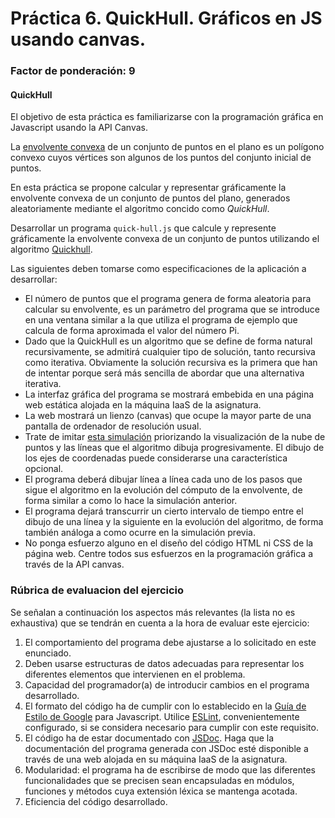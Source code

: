 # Práctica 6. QuickHull. Gráficos en JS usando canvas.
### Factor de ponderación: 9

#### QuickHull

El objetivo de esta práctica es familiarizarse con la programación gráfica en Javascript usando la API Canvas.

La [envolvente convexa](https://en.wikipedia.org/wiki/Convex_hull) de un conjunto de puntos en el plano es un polígono convexo cuyos 
vértices son algunos de los puntos del conjunto inicial de puntos.

En esta práctica se propone calcular y representar gráficamente la envolvente convexa de un conjunto 
de puntos del plano, generados aleatoriamente mediante el algoritmo concido como *QuickHull*.

Desarrollar un programa `quick-hull.js` que calcule y represente gráficamente la
envolvente convexa de un conjunto de puntos utilizando el algoritmo [Quickhull](https://en.wikipedia.org/wiki/Quickhull).

Las siguientes deben tomarse como especificaciones de la aplicación a desarrollar:

* El número de puntos que el programa genera de forma aleatoria para calcular su
  envolvente, es un parámetro del programa que se introduce en una ventana similar a la que
	utiliza el programa de ejemplo que calcula de forma aproximada el valor del número Pi.
* Dado que la QuickHull es un algoritmo que se define de forma natural recursivamente, se admitirá cualquier tipo de solución, tanto recursiva como iterativa. Obviamente la solución recursiva es la primera que han de intentar porque será más sencilla de abordar que una alternativa iterativa.  
* La interfaz gráfica del programa se mostrará embebida en una página web estática alojada en la máquina IaaS de la
  asignatura.
* La web mostrará un lienzo (canvas) que ocupe la mayor parte de una pantalla de ordenador de resolución usual.
* Trate de imitar 
  [esta simulación](https://en.wikipedia.org/wiki/Quickhull#/media/File:Animation_depicting_the_quickhull_algorithm.gif) 
  priorizando la visualización de la nube de puntos y las líneas que el algoritmo dibuja progresivamente. 
  El dibujo de los ejes de coordenadas puede considerarse una característica opcional.
* El programa deberá dibujar línea a línea cada uno de los pasos que sigue el algoritmo en la evolución
  del cómputo de la envolvente, de forma similar a como lo hace la simulación anterior.
* El programa dejará transcurrir un cierto intervalo de tiempo entre el dibujo de una línea y la siguiente
  en la evolución del algoritmo, de forma también análoga a como ocurre en la simulación previa.
* No ponga esfuerzo alguno en el diseño del código HTML ni CSS de la página web. 
  Centre todos sus esfuerzos en la programación gráfica a través de la API canvas.

### Rúbrica de evaluacion del ejercicio

Se señalan a continuación los aspectos más relevantes (la lista no es exhaustiva)
que se tendrán en cuenta a la hora de evaluar este ejercicio:
1. El comportamiento del programa debe ajustarse a lo solicitado en este enunciado.
2. Deben usarse estructuras de datos adecuadas para representar los diferentes elementos que intervienen en el problema.
3. Capacidad del programador(a) de introducir cambios en el programa desarrollado.
4. El formato del código ha de cumplir con lo establecido en la [Guía de Estilo de Google](https://google.github.io/styleguide/jsguide.html)
para Javascript. Utilice [ESLint](https://eslint.org/), convenientemente configurado, si se considera necesario para cumplir con este requisito.
5. El código ha de estar documentado con [JSDoc](https://jsdoc.app/). Haga que la documentación del programa generada con JSDoc esté disponible a través de una web alojada en su máquina IaaS de la asignatura.
6. Modularidad: el programa ha de escribirse de modo que las diferentes funcionalidades
que se precisen sean encapsuladas en módulos, funciones y métodos cuya extensión léxica se
mantenga acotada.
7. Eficiencia del código desarrollado.
